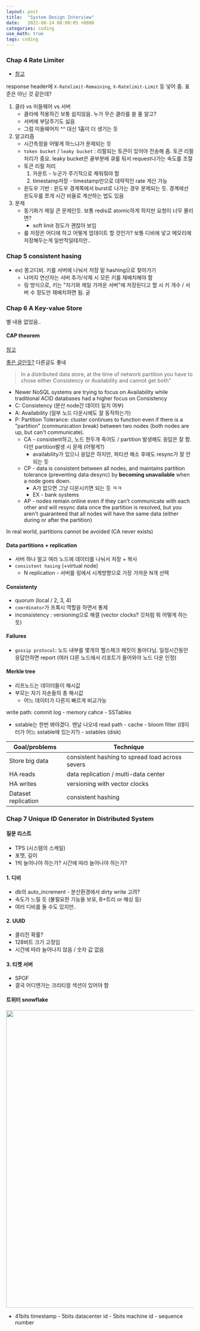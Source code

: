 ```yaml
---
layout: post
title:  "System Design Interview"
date:   2021-08-14 08:00:05 +0800
categories: coding
use_math: true
tags: coding
---
```



### Chap 4 Rate Limiter
- [참고](https://stripe.com/blog/rate-limiters)

response header에 `X-Ratelimit-Remaining`, `X-Ratelimit-Limit` 등 넣어 줌. 표준은 아닌 것 같은데?

1. 클라 vs 미들웨어 vs 서버
   - 클라에 적용하긴 보통 쉽지않음. 누가 무슨 클라를 쓸 줄 알고?
   - 서버에 부담주기도 싫음
   - 그럼 미들웨어지 ^^ 대신 1홉이 더 생기는 듯
2. 알고리즘
   - 시간측정을 어떻게 하느냐가 문제되는 듯
   - `token bucket` / `leaky bucket` : 리필되는 토큰이 있어야 전송해 줌. 토큰 리필 처리가 중요. leaky bucket은 끝부분에 큐를 둬서 request나가는 속도를 조절
   - 토큰 리필 처리
      1. 카운트 - 누군가 주기적으로 채워줘야 함
      2. timestamp저장 - timestamp만으로 대략적인 rate 게산 가능
   - 윈도우 기반 : 윈도우 경계쪽에서 burst로 나가는 경우 문제되는 듯. 경계에선 윈도우를 쪼개 시간 비율로 계산하는 법도 있음
3. 문제
   - 동기화가 제일 큰 문제인듯. 보통 redis로 atomic하게 하지만 요청이 너무 몰리면?
     - soft limit 정도가 괜찮아 보임
   - 룰 저장은 어디에 하고 어떻게 업데이트 할 것인가? 보통 디비에 넣고 메모리에 저장해두는게 일반적일테지만..



### Chap 5 consistent hasing
- ex) 몽고디비. 키를 서버에 나눠서 저장 밑 hashing으로 찾아가기
  - 나머지 연산자는 서버 추가/삭제 시 모든 키를 재배치해야 함
  - 링 방식으로, 키는 "자기와 제일 가까운 서버"에 저장된다고 할 시 키 개수 / 서버 수 정도만 재배치하면 됨. 굳


### Chap 6 A Key-value Store

별 내용 없었음..

#### CAP theorem

<a href="https://stackoverflow.com/questions/12346326/cap-theorem-availability-and-partition-tolerance" target="_blank">참고</a>

<a href="http://eincs.com/2013/07/misleading-and-truth-of-cap-theorem/" target="_blank">좋은 글인듯?</a> 다른글도 좋네

> In a distributed data store, at the time of network partition you have to chose either Consistency or Availability and cannot get both"
 
- Newer NoSQL systems are trying to focus on Availability while traditional ACID databases had a higher focus on Consistency
- C: Consistency (분산 node간 데이터 일치 여부)
- A: Availability (일부 노드 다운시에도 잘 동작하는가)
- P: Partition Tolerance: cluster continues to function even if there is a "partition" (communication break) between two nodes (both nodes are up, but can't communicate).
  - CA - consistent하고, 노드 한두개 죽어도 / partition 발생해도 응답은 잘 함. 다만 partition발생 시 문제 (어떻게?)
    - availability가 있으니 응답은 하지만, 파티션 해소 후에도 resync가 잘 안 되는 듯
  - CP - data is consistent between all nodes, and maintains partition tolerance (preventing data desync) by __becoming unavailable__ when a node goes down.
    - A가 없으면 그냥 다운시키면 되는 듯 ㅋㅋ
    - EX - bank systems
  - AP - nodes remain online even if they can't communicate with each other and will resync data once the partition is resolved, but you aren't guaranteed that all nodes will have the same data (either during or after the partition)

In real world, partitions cannot be avoided (CA never exists)


#### Data partitions + replication
- 서버 하나 말고 여러 노드에 데이터를 나눠서 저장 + 복사
- `consistent hasing` (+virtual node)
  - N replication - 서버를 링에서 시계방향으로 가장 가까운 N개 선택


#### Consistenty
- quorum (local / 2, 3, 4)
- `coordinator`가 프록시 역할을 하면서 통제
- inconsistency : versioning으로 해결 (vector clocks? 깃처럼 뭐 어떻게 하는 듯)


#### Failures
- `gossip protocol`: 노드 내부를 몇개의 헬스체크 패킷이 돌아다님. 일정시간동안 응답안하면 report (여러 댜른 노드에서 리포트가 들어와야 노드 다운 인정)

#### Merkle tree
- 리프노드는 데이터들이 해시값
- 부모는 자기 자손들의 총 해시값
  - 어느 데이터가 다른지 빠르게 비교가능

write path: commit log - memory cahce - SSTables
- sstable는 한번 봐야겠다. 맨날 나오네
read path - cache - bloom filter (데이터가 어느 sstable에 있는지?) - sstables (disk)



| Goal/problems       | Technique                                       |
| ------------------- | ----------------------------------------------- |
| Store big data      | consistent hashing to spread load across severs |
| HA reads            | data replication / multi-data center            |
| HA writes           | versioning with vector clocks                   |
| Dataset replication | consistent hashing                              |

### Chap 7 Unique ID Generator in Distributed System

#### 질문 리스트
- TPS (시스템의 스케일)
- 포멧, 길이
- 1씩 늘어나야 하는가? 시간에 따라 늘어나야 하는가?

#### 1. 디비
- db의 auto_increment - 분산환경에서 dirty write 고려?
- 속도가 느릴 듯 (불필요한 기능들 보유, B+트리 or 해싱 등)
- 여러 디비를 둘 수도 있지만..

#### 2. UUID
- 콜리전 확률?
- 128비트 크기 고정임
- 시간에 따라 늘어나지 않음 / 숫자 값 없음

#### 3. 티켓 서버
- SPOF
- 결국 어디엔가는 크리티컬 섹션이 있어야 함

#### 트위터 snowflake

<img src="https://programmer.help/images/blog/1ece2065a34118cda2f22db221294057.jpg" width="800">

- 41bits timestamp - 5bits datacenter id - 5bits machine id - sequence number




